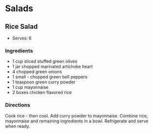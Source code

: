 # Salads

## Rice Salad

* Serves: 6

### Ingredients

* 1 cup sliced stuffed green olives
* 1 jar chopped marinated artichoke heart
* 4 chopped green onions
* 1 small - chopped green bell peppers
* 1 teaspoon  green curry powder
* 1 cup  mayonnaise
* 2 boxes chicken flavored rice

### Directions

Cook rice - then cool.  Add curry powder to mayonnaise.  Combine rice, mayonnaise and remaining ingredients in a bowl.   Refrigerate and serve when ready.
